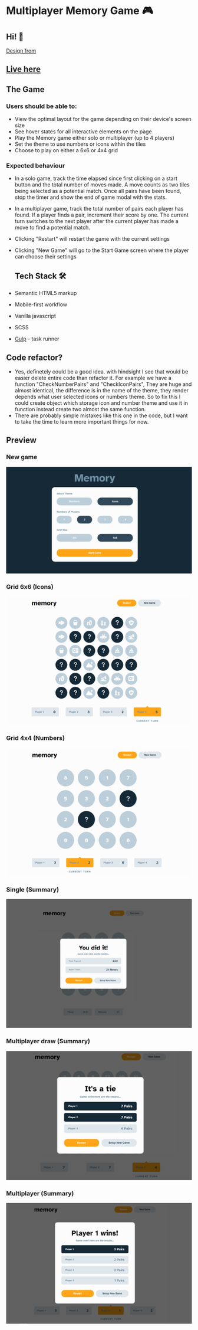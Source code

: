 # Multiplayer Memory Game 🎮



## Hi! 👋


[Design from](https://www.frontendmentor.io)

## [Live here](https://f4enn.github.io/Advance-Multiplayer-Game/)

## The Game

### Users should be able to:

- View the optimal layout for the game depending on their device's screen size
- See hover states for all interactive elements on the page
- Play the Memory game either solo or multiplayer (up to 4 players)
- Set the theme to use numbers or icons within the tiles
- Choose to play on either a 6x6 or 4x4 grid

### Expected behaviour

- In a solo game, track the time elapsed since first clicking on a start button and the total number of moves made. A move counts as two tiles being selected as a potential match. Once all pairs have been found, stop the timer and show the end of game modal with the stats.
- In a multiplayer game, track the total number of pairs each player has found. If a player finds a pair, increment their score by one. The current turn switches to the next player after the current player has made a move to find a potential match.
- Clicking "Restart" will restart the game with the current settings
- Clicking "New Game" will go to the Start Game screen where the player can choose their settings

  ## Tech Stack 🛠️
- Semantic HTML5 markup
- Mobile-first workflow
- Vanilla javascript
- SCSS
- [Gulp](https://gulpjs.com/) - task runner

## Code refactor?
- Yes, definetely could be a good idea. with hindsight I see that would be easier delete entire code than refactor it. For example we have a function "CheckNumberPairs" and "CheckIconPairs", They are huge and almost identical, the difference is in the name of the theme, they render depends what user selected icons or numbers theme. So to fix this I could create object which storage icon and number theme and use it in function instead create two almost the same function.
- There are probably simple mistakes like this one in the code, but I want to take the time to learn more important things for now.
## Preview
### New game 
![Home Page](./public/new-game.png)
### Grid 6x6 **(Icons)**
![Home Page](./public/Icons-6x6.png)
### Grid 4x4 **(Numbers)**
![Home Page](./public/Screenshot_2.png)
### Single  **(Summary)**
![Home Page](./public/single.png)
### Multiplayer draw **(Summary)**
![Home Page](./public/draw.png)
### Multiplayer **(Summary)**
![Home Page](./public/player-wins.png)
